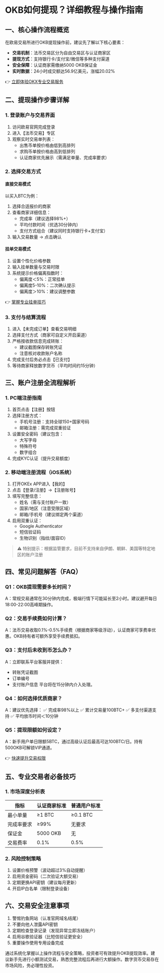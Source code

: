 
# OKB如何提现？详细教程与操作指南

## 一、核心操作流程概览
在欧易交易所进行OKB提现操作前，建议先了解以下核心要素：
- **交易机制**：法币交易区分为自由交易区与认证商家区
- **提现方式**：支持银行卡/支付宝/微信等多种支付渠道
- **安全保障**：认证商家需缴纳5000 OKB保证金
- **实时数据**：24小时成交额达56.9亿美元，涨幅20.02%

👉 [立即体验OKX专业交易服务](https://bit.ly/okx_welcome)

## 二、提现操作步骤详解

### 1. 登录账户与交易界面
1. 访问欧易官网完成登录
2. 进入【法币交易】专区
3. 观察实时交易单列表：
   - 出售币单按价格由低到高排列
   - 求购币单按价格由高到低排列
   - 认证商家优先展示（需满足单量、完成率要求）

### 2. 选择交易方式
#### 直接交易模式
以买入BTC为例：
1. 选择合适报价的商家
2. 查看商家详细信息：
   - 完成率（建议选择98%+）
   - 平均付款时间（优选30分钟内）
   - 支付方式组合（建议同时支持银行卡+支付宝）
3. 输入交易数量 → 点击确认

#### 挂单交易模式
1. 设置个性化价格参数
2. 输入挂单数量与交易时限
3. 系统提示价格偏离指数时：
   - 偏离度＜5%：正常挂单
   - 偏离度5-10%：二次确认提示
   - 偏离度＞10%：建议调整参数

👉 [掌握专业挂单技巧](https://bit.ly/okx_welcome)

### 3. 支付与结算流程
1. 进入【未完成订单】查看交易明细
2. 选择支付方式（商家可自定义开启渠道）
3. 严格按收款信息完成转账：
   - 建议截图保存转账凭证
   - 注意核对收款账户名称
4. 完成支付后务必点击【已支付】
5. 等待商家释放数字货币（平均时间约15分钟）

## 三、账户注册全流程解析

### 1. PC端注册指南
1. 首页点击【注册】按钮
2. 选择注册方式：
   - 手机号注册：支持全球150+国家号码
   - 邮箱注册：需完成双重验证
3. 设置安全密码（建议包含：
   - 大写字母
   - 特殊符号
   - 数字组合
4. 完成KYC认证（提升交易额度）

### 2. 移动端注册流程（iOS系统）
1. 打开OKEx APP进入【我的】
2. 点击【登录/注册】→【注册账号】
3. 填写完整信息：
   - 姓名（需与支付账户一致）
   - 国家/地区（注意受限区域）
   - 邮箱/手机号（建议绑定两个渠道）
4. 启用双重认证：
   - Google Authenticator
   - 短信验证码
   - 生物识别（指纹/面容ID）

> ⚠️ 特别提示：根据监管要求，目前不支持来自伊朗、朝鲜、美国等特定地区的账户注册

## 四、常见问题解答（FAQ）

### Q1：OKB提现需要多长时间？
A：常规交易通常在30分钟内完成，极端行情下可能延长至2小时。建议避开每日18:00-22:00高峰期操作。

### Q2：交易手续费如何计算？
A：法币交易收取0.1%-0.5%手续费（根据商家等级浮动），认证商家可享费率优惠。OKB持有者可额外享受手续费抵扣。

### Q3：支付后未收到币怎么办？
A：立即联系平台客服并提供：
- 转账凭证截图
- 订单编号
- 支付账户信息
平台将在15分钟内介入处理。

### Q4：如何选择优质商家？
A：建议优先选择：
✅ 完成率98%以上
✅ 累计交易量100BTC+
✅ 多支付渠道支持
✅ 平均放币时间＜10分钟

### Q5：提现限额如何设定？
A：新手用户单日限额5BTC，通过高级认证后最高可达100BTC/日。持有500OKB可解锁VIP通道。

👉 [快速提升交易权限](https://bit.ly/okx_welcome)

## 五、专业交易者必备技巧

### 1. 市场深度分析表
| 指标          | 认证商家标准 | 普通用户标准 |
|---------------|--------------|--------------|
| 最小单量      | ≥1 BTC       | ≥0.1 BTC     |
| 完成率要求    | ≥99%         | 无要求       |
| 保证金        | 5000 OKB     | 无           |
| 交易费率      | 0.1%         | 0.5%         |

### 2. 风险控制策略
1. 设置价格预警（波动超过3%自动提醒）
2. 启用资金密码（二次验证大额交易）
3. 定期更换API密钥（建议每月更新）
4. 开启IP白名单（限制登录设备）

## 六、交易安全注意事项
1. 警惕钓鱼网站（认准官网域名结尾）
2. 不要向他人泄露API密钥
3. 定期检查登录记录（发现异常立即冻结账户）
4. 启用谷歌验证器（比短信验证更安全）
5. 重要操作使用专用设备完成

通过系统化掌握以上操作流程与安全策略，投资者可有效提升OKB提现效率。建议新手先进行小额测试交易，熟悉完整流程后再进行大额操作。数字货币交易存在市场风险，务必理性投资。

